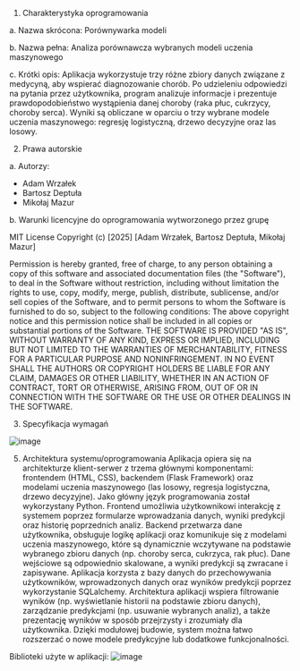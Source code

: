 1. Charakterystyka oprogramowania

a. Nazwa skrócona:
Porównywarka modeli

b. Nazwa pełna:
Analiza porównawcza wybranych modeli uczenia maszynowego

c. Krótki opis:
Aplikacja wykorzystuje trzy różne zbiory danych związane z medycyną, aby wspierać
diagnozowanie chorób. Po udzieleniu odpowiedzi na pytania przez użytkownika, program
analizuje informacje i prezentuje prawdopodobieństwo wystąpienia danej choroby (raka
płuc, cukrzycy, choroby serca). Wyniki są obliczane w oparciu o trzy wybrane modele
uczenia maszynowego: regresję logistyczną, drzewo decyzyjne oraz las losowy.

2. Prawa autorskie

a. Autorzy:
- Adam Wrzałek
- Bartosz Deptuła
- Mikołaj Mazur

b. Warunki licencyjne do oprogramowania wytworzonego przez grupę

MIT License
Copyright (c) [2025] [Adam Wrzałek, Bartosz Deptuła, Mikołaj Mazur]

Permission is hereby granted, free of charge, to any person obtaining a copy
of this software and associated documentation files (the "Software"), to deal
in the Software without restriction, including without limitation the rights
to use, copy, modify, merge, publish, distribute, sublicense, and/or sell
copies of the Software, and to permit persons to whom the Software is
furnished to do so, subject to the following conditions:
The above copyright notice and this permission notice shall be included in all
copies or substantial portions of the Software.
THE SOFTWARE IS PROVIDED "AS IS", WITHOUT WARRANTY OF ANY KIND, EXPRESS OR
IMPLIED, INCLUDING BUT NOT LIMITED TO THE WARRANTIES OF MERCHANTABILITY,
FITNESS FOR A PARTICULAR PURPOSE AND NONINFRINGEMENT. IN NO EVENT SHALL
THE AUTHORS OR COPYRIGHT HOLDERS BE LIABLE FOR ANY CLAIM, DAMAGES OR
OTHER LIABILITY, WHETHER IN AN ACTION OF CONTRACT, TORT OR OTHERWISE,
ARISING FROM, OUT OF OR IN CONNECTION WITH THE SOFTWARE OR THE USE OR
OTHER DEALINGS IN THE SOFTWARE.

3. Specyfikacja wymagań

![image](https://github.com/user-attachments/assets/e0713495-57dd-4773-9178-292193e354d8)

5. Architektura systemu/oprogramowania
  Aplikacja opiera się na architekturze klient-serwer z trzema głównymi komponentami:
frontendem (HTML, CSS), backendem (Flask Framework) oraz modelami uczenia
maszynowego (las losowy, regresja logistyczna, drzewo decyzyjne). Jako główny język
programowania został wykorzystany Python.
  Frontend umożliwia użytkownikowi interakcję z systemem poprzez formularze
wprowadzania danych, wyniki predykcji oraz historię poprzednich analiz.
Backend przetwarza dane użytkownika, obsługuje logikę aplikacji oraz komunikuje się z
modelami uczenia maszynowego, które są dynamicznie wczytywane na podstawie
wybranego zbioru danych (np. choroby serca, cukrzyca, rak płuc). Dane wejściowe są
odpowiednio skalowane, a wyniki predykcji są zwracane i zapisywane.
  Aplikacja korzysta z bazy danych do przechowywania użytkowników, wprowadzonych
danych oraz wyników predykcji poprzez wykorzystanie SQLalchemy.
Architektura aplikacji wspiera filtrowanie wyników (np. wyświetlanie historii na
podstawie zbioru danych), zarządzanie predykcjami (np. usuwanie wybranych analiz), a
także prezentację wyników w sposób przejrzysty i zrozumiały dla użytkownika. Dzięki
modułowej budowie, system można łatwo rozszerzać o nowe modele predykcyjne lub
dodatkowe funkcjonalności.

Biblioteki użyte w aplikacji:
![image](https://github.com/user-attachments/assets/87bd5022-271e-4412-afe5-c51c304dc916)
